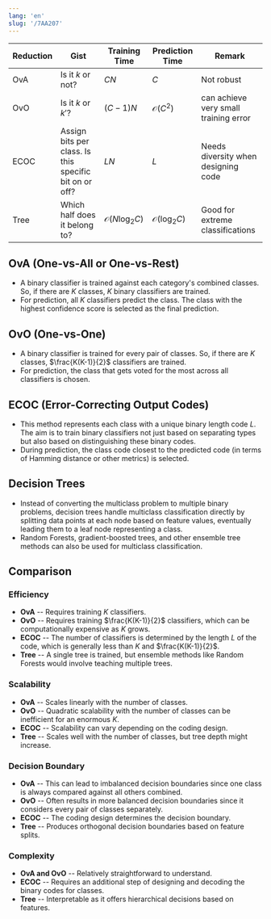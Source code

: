 ```yaml
---
lang: 'en'
slug: '/7AA207'
---
```


| Reduction | Gist                                                   | Training Time             | Prediction Time         | Remark                                |
| --------- | ------------------------------------------------------ | ------------------------- | ----------------------- | ------------------------------------- |
| OvA       | Is it $k$ or not?                                      | $CN$                      | $C$                     | Not robust                            |
| OvO       | Is it $k$ or $k'$?                                     | $(C-1)N$                  | $\mathcal{O}(C^2)$      | can achieve very small training error |
| ECOC      | Assign bits per class. Is this specific bit on or off? | $LN$                      | $L$                     | Needs diversity when designing code   |
| Tree      | Which half does it belong to?                          | $\mathcal{O}(N \log_2 C)$ | $\mathcal{O}(\log_2 C)$ | Good for extreme classifications      |

## OvA (One-vs-All or One-vs-Rest)

- A binary classifier is trained against each category's combined classes. So, if there are $K$ classes, $K$ binary classifiers are trained.
- For prediction, all $K$ classifiers predict the class. The class with the highest confidence score is selected as the final prediction.

## OvO (One-vs-One)

- A binary classifier is trained for every pair of classes. So, if there are $K$ classes, $\frac{K(K-1)}{2}$ classifiers are trained.
- For prediction, the class that gets voted for the most across all classifiers is chosen.

## ECOC (Error-Correcting Output Codes)

- This method represents each class with a unique binary length code $L$. The aim is to train binary classifiers not just based on separating types but also based on distinguishing these binary codes.
- During prediction, the class code closest to the predicted code (in terms of Hamming distance or other metrics) is selected.

## Decision Trees

- Instead of converting the multiclass problem to multiple binary problems, decision trees handle multiclass classification directly by splitting data points at each node based on feature values, eventually leading them to a leaf node representing a class.
- Random Forests, gradient-boosted trees, and other ensemble tree methods can also be used for multiclass classification.

## Comparison

### Efficiency

- **OvA** -- Requires training $K$ classifiers.
- **OvO** -- Requires training $\frac{K(K-1)}{2}$ classifiers, which can be computationally expensive as $K$ grows.
- **ECOC** -- The number of classifiers is determined by the length $L$ of the code, which is generally less than $K$ and $\frac{K(K-1)}{2}$.
- **Tree** -- A single tree is trained, but ensemble methods like Random Forests would involve teaching multiple trees.

### Scalability

- **OvA** -- Scales linearly with the number of classes.
- **OvO** -- Quadratic scalability with the number of classes can be inefficient for an enormous $K$.
- **ECOC** -- Scalability can vary depending on the coding design.
- **Tree** -- Scales well with the number of classes, but tree depth might increase.

### Decision Boundary

- **OvA** -- This can lead to imbalanced decision boundaries since one class is always compared against all others combined.
- **OvO** -- Often results in more balanced decision boundaries since it considers every pair of classes separately.
- **ECOC** -- The coding design determines the decision boundary.
- **Tree** -- Produces orthogonal decision boundaries based on feature splits.

### Complexity

- **OvA and OvO** -- Relatively straightforward to understand.
- **ECOC** -- Requires an additional step of designing and decoding the binary codes for classes.
- **Tree** -- Interpretable as it offers hierarchical decisions based on features.
